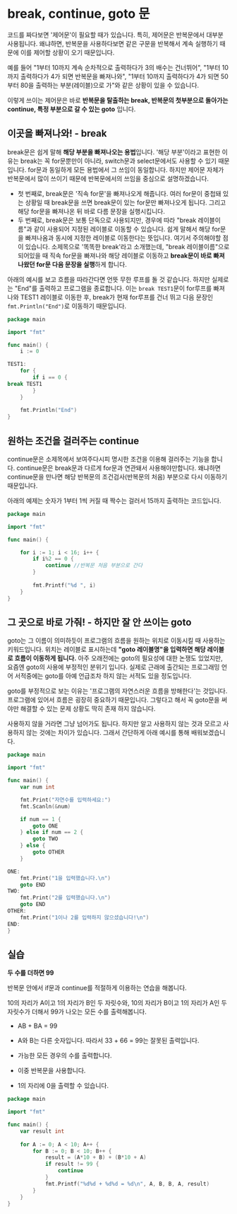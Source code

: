 # break, continue, goto 문

코드를 짜다보면 '제어문'이 필요할 때가 있습니다. 특히, 제어문은 반복문에서 대부분 사용됩니다. 왜냐하면, 반복문을 사용하다보면 같은 구문을 반복해서 계속 실행하기 때문에 이를 제어할 상황이 오기 때문입니다.

예를 들어 "1부터 10까지 계속 순차적으로 출력하다가 3의 배수는 건너뛰어", "1부터 10까지 출력하다가 4가 되면 반복문을 빠져나와",  "1부터 10까지 출력하다가 4가 되면 50부터 80을 출력하는 부분(레이블)으로 가"와 같은 상황이 있을 수 있습니다.

이렇게 쓰이는 제어문은 바로 **반복문을 탈출하는 break, 반복문의 첫부분으로 돌아가는 continue, 특정 부분으로 갈 수 있는 goto** 입니다.





## 이곳을 빠져나와! - break

break문은 쉽게 말해 **해당 부분을 빠져나오는 용법**입니다. '해당 부분'이라고 표현한 이유는 break는 꼭 for문뿐만이 아니라, switch문과 select문에서도 사용할 수 있기 때문입니다. for문과 동일하게 모든 용법에서 그 쓰임이 동일합니다. 하지만 제어문 자체가 반복문에서 많이 쓰이기 때문에 반복문에서의 쓰임을 중심으로 설명하겠습니다.

- 첫 번째로, break문은 '직속 for문'을 빠져나오게 해줍니다. 여러 for문이 중첩돼 있는 상황일 때 break문을 쓰면 break문이 있는 for문만 빠져나오게 됩니다. 그리고 해당 for문을 빠져나온 뒤 바로 다름 문장을 실행시킵니다.
-  두 번째로,  break문은 보통 단독으로 사용되지만, 경우에 따라 "break 레이블이름"과 같이 사용되어 지정된 레이블로 이동할 수 있습니다. 쉽게 말해서 해당 for문을 빠져나옴과 동시에 지정한 레이블로 이동한다는 뜻입니다. 여기서 주의해야할 점이 있습니다. 소제목으로 '똑똑한 break'라고 소개했는데, "break 레이블이름"으로 되어있을 때 직속 for문을 빠져나와 해당 레이블로 이동하고 **break문이 바로 빠져나왔던 for문 다음 문장을 실행**하게 합니다.  

아래의 예시를 보고 흐름을 따라간다면 언뜻 무한 루프를 돌 것 같습니다. 하지만 실제로는 "End"를 출력하고 프로그램을 종료합니다. 이는 `break TEST1`문이 for루프를 빠져나와 TEST1 레이블로 이동한 후, break가 현재 for루프를 건너 뛰고 다음 문장인 `fmt.Println("End")`로 이동하기 때문입니다.

```go
package main

import "fmt"

func main() {
	i := 0

TEST1:
	for {
		if i == 0 {
break TEST1
		}
	}
	
	fmt.Println("End")
}
```





## 원하는 조건을 걸러주는 continue

continue문은 소제목에서 보여주다시피 명시한 조건을 이용해 걸러주는 기능을 합니다. continue문은 break문과 다르게 for문과 연관돼서 사용해야만합니다. 왜냐하면 continue문을 만나면 해당 반복문의 조건검사(반복문의 처음) 부분으로 다시 이동하기 때문입니다.

아래의 예제는 숫자가 1부터 1씩 커질 때 짝수는 걸러서 15까지 출력하는 코드입니다.

```go
package main

import "fmt"

func main() {

	for i := 1; i < 16; i++ {
		if i%2 == 0 {
			continue //반복문 처음 부분으로 간다
		}
		
		fmt.Printf("%d ", i)
	}
}
```







## 그 곳으로 바로 가줘! - 하지만 잘 안 쓰이는 goto

goto는 그 이름이 의미하듯이 프로그램의 흐름을 원하는 위치로 이동시킬 때 사용하는 키워드입니다. 위치는 레이블로 표시하는데 **"goto 레이블명"을 입력하면 해당 레이블로 흐름이 이동하게 됩니다.** 아주 오래전에는 goto의 필요성에 대한 논쟁도 있었지만, 요즘엔 goto의 사용에 부정적인 분위기 입니다. 실제로 근래에 출간되는 프로그래밍 언어 서적중에는 goto를 아예 언급조차 하지 않는 서적도 있을 정도입니다.

goto를 부정적으로 보는 이유는 '프로그램의 자연스러운 흐름을 방해한다'는 것입니다. 프로그램에 있어서 흐름은 굉장히 중요하기 때문입니다. 그렇다고 해서 꼭 goto문을 써야만 해결할 수 있는 문제 상황도 딱히 존재 하지 않습니다.

사용하지 않을 거라면 그냥 넘어가도 됩니다. 하지만 알고 사용하지 않는 것과 모르고 사용하지 않는 것에는 차이가 있습니다. 그래서 간단하게 아래 예시를 통해 배워보겠습니다.

```go
package main

import "fmt"

func main() {
	var num int

	fmt.Print("자연수를 입력하세요:")
	fmt.Scanln(&num)

	if num == 1 {
		goto ONE
	} else if num == 2 {
		goto TWO
	} else {
		goto OTHER
	}

ONE:
	fmt.Print("1을 입력했습니다.\n")
	goto END
TWO:
	fmt.Print("2를 입력했습니다.\n")
	goto END
OTHER:
	fmt.Print("1이나 2를 입력하지 않으셨습니다!\n")
END:
}
```





## 실습

**두 수를 더하면 99**

반복문 안에서 if문과 continue를 적절하게 이용하는 연습을 해봅니다.

10의 자리가 A이고 1의 자리가 B인 두 자릿수와, 10의 자리가 B이고 1의 자리가 A인 두 자릿수가 더해서 99가 나오는 모든 수를 출력해봅니다.

- AB + BA = 99

- A와 B는 다른 숫자입니다. 따라서 33 + 66 = 99는 잘못된 출력입니다.
- 가능한 모든 경우의 수를 출력합니다.
- 이중 반복문을 사용합니다.
- 1의 자리에 0을 출력할 수 있습니다.

```go
package main

import "fmt"

func main() {
	var result int
	
	for A := 0; A < 10; A++ {
		for B := 0; B < 10; B++ {
			result = (A*10 + B) + (B*10 + A)
			if result != 99 {
				continue
			}
			fmt.Printf("%d%d + %d%d = %d\n", A, B, B, A, result)
		}
	}
}
```


